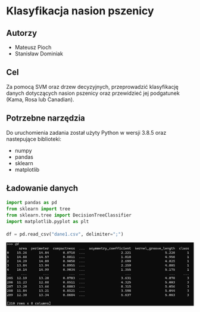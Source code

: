 # Klasyfikacja nasion pszenicy

## Autorzy
- Mateusz Pioch
- Stanisław Dominiak

## Cel
Za pomocą SVM oraz drzew decyzyjnych, przeprowadzić klasyfikację danych dotyczących nasion pszenicy oraz przewidzieć jej podgatunek (Kama, Rosa lub Canadian).

## Potrzebne narzędzia
Do uruchomienia zadania został użyty Python w wersji 3.8.5 oraz nastepujące biblioteki:
- numpy
- pandas
- sklearn
- matplotlib

## Ładowanie danych

```python
import pandas as pd
from sklearn import tree
from sklearn.tree import DecisionTreeClassifier
import matplotlib.pyplot as plt

df = pd.read_csv("dane1.csv", delimiter=";")
```
![Alt text](pszenica_zaladowana.png?raw=true "załadowane dane")

